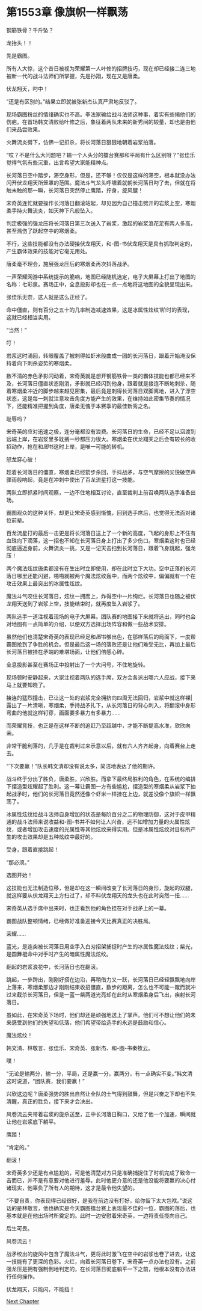 # 第1553章 像旗帜一样飘荡

钢筋铁骨？千斤坠？

龙抬头！！

先是霸图。

所有人大惊，这个昔日被视为荣耀第一人叶修的招牌技巧，现在却已经接二连三地被新一代的战斗法师们所掌握，先是孙翔，现在又是唐柔。

伏龙翔天，叼中！

“还是有区别的。”结果立即就被张新杰认真严肃地反驳了。

现场霸图粉丝的情绪确实也不高。拳法家输给战斗法师这种事，着实有些揭他们的伤疤。在首场韩文清败给叶修之后，象征着两队未来的新秀间的较量，却也是由他们来品尝败果。

火舞流炎劈下，仿佛一记扣杀，将长河落日狠狠地朝着岩浆拍落。

“哎？不是什么大问题吧？输一个人头分的擂台赛那和平局有什么区别呀？”张佳乐觉得气氛有些沉重，出言希望大家能精神点。

长河落日空中踏步，滞空身形，但是，还不够！仅仅是这样的滞空，根本就没办法闪开伏龙翔天所笼罩的范围。魔法斗气龙头呼啸着就朝长河落日叼了去，但就在将触未触的那一瞬，长河落日突然停止鹰踏，拧身，旋风腿！

宋奇英连忙就要操作长河落日翻滚站起，却见因为自己撞击劈开的岩浆上空，寒烟柔手持火舞流炎，如天神下凡般坠入。

判定极强的强龙压将长河落日第三次送入了岩浆，激起的岩浆浪花足有两人多高，甚至溅伤了跃起空中的寒烟柔。

不行，这些技能都没有办法硬接伏龙翔天，和-图-书伏龙翔天是具有抓取判定的，产生霸体效果的技能对它毫无用处。

唐柔毫不理会，施展强龙压后的寒烟柔再次抖落战矛。

一声荣耀网游中系统提示的脆响，地图已经随机选定，电子大屏幕上打出了地图的名称：七彩泉。赛场正中，全息投影却也在一点一点地将这地图的全貌呈现出来。

张佳乐无奈，这人就是这么正经了。

命中僵直，则有百分之五十的几率制造减速效果，这是冰属性炫纹1阶时的表现，这就已经相当实用。

“当然！”

叮！

岩浆这时涌回，转眼覆盖了被刺得如虾米般曲成一团的长河落日，跟着开始淹没保持着向下刺杀姿势的寒烟柔。

数不清的赤色矛影闪动着，宋奇英就是想开钢筋铁骨一类的霸体技能也都已经来不及，长河落日僵直状态刚消，矛影就已经闪到他身，跟着就是接连不断地刺杀，随着寒烟柔冲近的脚步越来越见密集，最后竟是刺得长河落日双脚离地，进入了浮空状态，这是每一刺就注意攻击角度方能产生的效果，在维持如此密集节奏的情况下，还能精准把握到角度，唐柔无愧于本赛季的最佳新秀之名。

耻辱吗？

宋奇英的应对迅速之极，连分毫都没有浪费。长河落日的生命，已经不足以泅渡到远端上岸，在岩浆里多耽搁一秒都压力很大。寒烟柔在伏龙翔天之后会有较长的收招动作，抢在和*图*书这时上岸，是唯一可能的转机。

怒龙穿心破！

趁着长河落日的僵直，寒烟柔已经箭步杀回，手抖战矛，与空气摩擦的尖锐破空声骤雨般响起，竟是在冲刺中使出了百龙流星打这一技能。

两队立即抓紧时间观察，一边不住地相互讨论，直至裁判上前召唤两队选手准备出场。

霸图观众的这种关怀，却更让宋奇英感到惭愧，回到选手席后，也觉得无法面对诸位前辈。

百龙流星打的最后一击更是将长河落日送上了一个新的高度，飞起的身形上不住有血珠向下滴落，这一招也不知在长河落日身上打出了多少伤口。寒烟柔这时也已经彻底逼近身前，火舞流炎一挑，又是一记天击扫到长河落日，跟着飞身跳起，强龙压！

两个魔法炫纹唐柔都没有在生出时立即使用，却在此时立下大功。空中正落的长河落日哪里还能闪避，啪啪就被两个魔法炫纹轰中，而两个炫纹中，偏偏就有一个在攻击效果上最突出的冰属性炫纹。

魔法斗气咬住长河落日，炫纹一拥而上，炸得空中一片绚烂。长河落日也随之被伏龙翔天送到了岩浆上空，技能结束时，就再度坠入岩浆了。

两队选手一道注视着现场的电子大屏幕。团队赛的地图接下来就将选出，同时也会对地图有一点简单的介绍，以便双方选择出场阵容和做一些战术安排。

虽然他们也清楚宋奇英的表现已经足和*图*书够出色，在那样落后的局面下，一度帮霸图抢到了争胜的机会。但是最后这一场的落败还是让他们难受无比，再加上最后长河落日被挂在矛端的难堪场面，让他们倍感心碎。

全息投影甚至在赛场正中投射出了一个大问号，不住地旋转。

现场顿时安静起来，大家注视着两队的选手席，双方会各派出哪六人应战，接下来马上就要知晓了。

接连的猛烈撞击，已让这一处的岩浆完全拥挤向四周无法回归，岩浆中就这样裸|露出了一片清晰，寒烟柔，手持战矛扎下，从长河落日的背心刺入，将翻滚中身形弯曲的他就这样钉穿，画面要多暴力有多暴力……

而荣耀竞技，也正是在这样不断的追赶乃至超越中，才能不断提高水准，欣欣向荣。

非常干脆利落的，几乎是在裁判过来示意以后，就有六人齐齐起身，向着赛台上走去。

“下次要赢！”队长韩文清却没有说太多，简洁地表达了他的期许。

战斗终于分出了胜负，唐柔胜，兴欣胜。而拿下最终局胜利的角色，在系统的编排下摆造型炫耀起了胜利。这一幕让霸图一方有些尴尬，摆造型的寒烟柔从岩浆下抽起战矛时，他们的长河落日竟然还像个虾米一样挂在上边，就差没像个旗帜一样飘荡了。

冰属性炫纹给战斗法师自身增加的状态是每阶百分之二的物理防御，这对于皮甲精通的战斗法师来说收益和-图-书并不如何让人兴奋，远不如增加力量的火属性炫纹，或者增加攻击速度的光属性等其他炫纹来得实用。但是冰属性炫纹对目标所产生的攻击效果却是五种炫纹中最好的。

受身，跟着直接跳起！

“那必须。”

选图开始！

这技能也无法制造位移，但是却在这一瞬间改变了长河落日的身形，旋起的双腿，就这样要从伏龙翔天上方扫过了，却不料伏龙翔天的龙头也在此时突然一扭……

宋奇英从选手席中出来时，也正看到他的角色挂在对手战矛上的一幕。

霸图战队整顿情绪，已经做好准备迎接今天比赛真正的决胜局。

荣耀……

蓝光，是连突被长河落日用空手入白刃招架捕捉时产生的冰属性魔法炫纹；紫光，是圆舞棍命中对手时产生的暗属性魔法炫纹。

翻起的岩浆浪花中，长河落日也在翻滚。

跳起，一步跨出，刚刚好搭在边沿，再稍借力又一跃，长河落日已经轻飘飘地向岸上落来，寒烟柔那边才刚刚结束收招僵直，数步的距离，怎么也不可能一蹴而就冲过来截杀长河落日，但是一蓝一紫两道光亮却在此时从寒烟柔身后飞出，疾射长河落日。

虽如此，在宋奇英下场时，他们却还是顽强地送上了掌声。他们可不想让他们的未来感受到他们的失望和低落，他们希望带给选手的永远是鼓励和信心。

魔法炫纹！

韩文清、林敬言、张佳乐、宋奇英、张新杰、和-图-书秦牧云。

噗！

“无论是输两分，输一分，平局，还是赢一分，赢两分，有一点确实不变。”韩文清这时说道，“团队赛，我们要赢！”

兴欣这边呢？唐柔强势的胜出自然让全队的士气得到鼓舞，但是兴奋之下却也不失清醒，真正的胜负，接下来才会决出。

风卷流云夹带着岩浆的旋杀送至，正中长河落日胸口，又给了他一个加速，瞬间就让他在岩浆底下躺平。

鹰踏！

“肯定的。”

翻滚！

宋奇英多少还是有点尴尬的，可是他清楚对方只是准确捕捉住了时机完成了致命一击而已，并不是有意要对他进行羞辱。此时他更介意的还是他没能将要赢的决心付诸现实，他辜负了所有人的期待，这才是最令他失望的。

“不要自责，你表现得已经很好，是我在前边没有打好，给你留下太大包袱。”说这话的是林敬言，他也确实是今天霸图擂台赛上表现最不佳的一位，霸图的落后，也基本就是在他出场时所奠定的。此时一边安慰着宋奇英，一边将责任揽向自己。

后生可畏。

风卷流云！

战矛绞出的旋风中包含了魔法斗气，更将此时激飞在空中的岩浆也卷了进去，让这一技能有了更深的色彩。火红，向着长河落日卷下，宋奇英一点办法也没有。之前强龙压是拥有强制倒地判定的，在长河落日彻底躺平一下之前，他根本没有办法进行任何操作。

伏龙翔天，只能闪，不能挡！



[Next Chapter](%E7%AC%AC1554%E7%AB%A0%20%E9%9A%8F%E6%9C%BA%E5%88%B7%E6%96%B0.md)